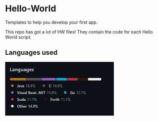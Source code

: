 # Hello-World

Templates to help you develop your first app.

This repo has got a lot of HW files! They contain the code for each Hello World script.

## Languages used
![Languages](https://github.com/Tyler887/Hello-World/blob/main/Screenshot%202021-12-19%20150712.png?raw=true)

